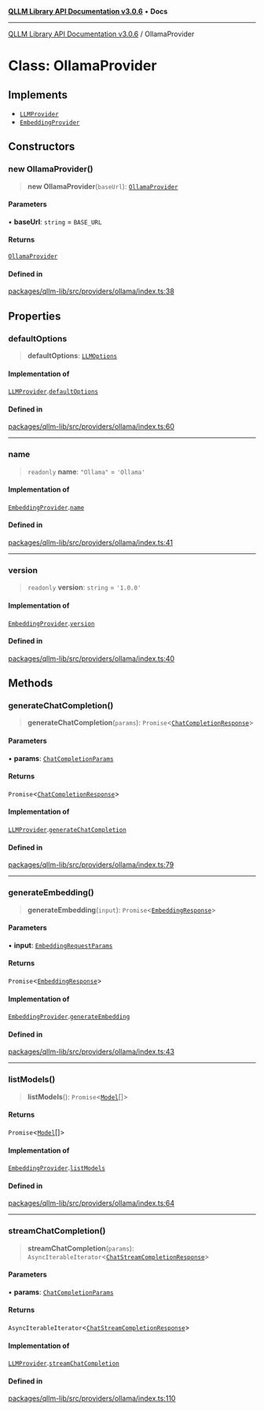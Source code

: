 [**QLLM Library API Documentation v3.0.6**](../README.md) • **Docs**

---

[QLLM Library API Documentation v3.0.6](../globals.md) / OllamaProvider

# Class: OllamaProvider

## Implements

- [`LLMProvider`](../interfaces/LLMProvider.md)
- [`EmbeddingProvider`](../interfaces/EmbeddingProvider.md)

## Constructors

### new OllamaProvider()

> **new OllamaProvider**(`baseUrl`): [`OllamaProvider`](OllamaProvider.md)

#### Parameters

• **baseUrl**: `string` = `BASE_URL`

#### Returns

[`OllamaProvider`](OllamaProvider.md)

#### Defined in

[packages/qllm-lib/src/providers/ollama/index.ts:38](https://github.com/quantalogic/qllm/blob/b15a3aa4af263bce36ea091a0f29bf1255b95497/packages/qllm-lib/src/providers/ollama/index.ts#L38)

## Properties

### defaultOptions

> **defaultOptions**: [`LLMOptions`](../interfaces/LLMOptions.md)

#### Implementation of

[`LLMProvider`](../interfaces/LLMProvider.md).[`defaultOptions`](../interfaces/LLMProvider.md#defaultoptions)

#### Defined in

[packages/qllm-lib/src/providers/ollama/index.ts:60](https://github.com/quantalogic/qllm/blob/b15a3aa4af263bce36ea091a0f29bf1255b95497/packages/qllm-lib/src/providers/ollama/index.ts#L60)

---

### name

> `readonly` **name**: `"Ollama"` = `'Ollama'`

#### Implementation of

[`EmbeddingProvider`](../interfaces/EmbeddingProvider.md).[`name`](../interfaces/EmbeddingProvider.md#name)

#### Defined in

[packages/qllm-lib/src/providers/ollama/index.ts:41](https://github.com/quantalogic/qllm/blob/b15a3aa4af263bce36ea091a0f29bf1255b95497/packages/qllm-lib/src/providers/ollama/index.ts#L41)

---

### version

> `readonly` **version**: `string` = `'1.0.0'`

#### Implementation of

[`EmbeddingProvider`](../interfaces/EmbeddingProvider.md).[`version`](../interfaces/EmbeddingProvider.md#version)

#### Defined in

[packages/qllm-lib/src/providers/ollama/index.ts:40](https://github.com/quantalogic/qllm/blob/b15a3aa4af263bce36ea091a0f29bf1255b95497/packages/qllm-lib/src/providers/ollama/index.ts#L40)

## Methods

### generateChatCompletion()

> **generateChatCompletion**(`params`): `Promise`\<[`ChatCompletionResponse`](../type-aliases/ChatCompletionResponse.md)\>

#### Parameters

• **params**: [`ChatCompletionParams`](../type-aliases/ChatCompletionParams.md)

#### Returns

`Promise`\<[`ChatCompletionResponse`](../type-aliases/ChatCompletionResponse.md)\>

#### Implementation of

[`LLMProvider`](../interfaces/LLMProvider.md).[`generateChatCompletion`](../interfaces/LLMProvider.md#generatechatcompletion)

#### Defined in

[packages/qllm-lib/src/providers/ollama/index.ts:79](https://github.com/quantalogic/qllm/blob/b15a3aa4af263bce36ea091a0f29bf1255b95497/packages/qllm-lib/src/providers/ollama/index.ts#L79)

---

### generateEmbedding()

> **generateEmbedding**(`input`): `Promise`\<[`EmbeddingResponse`](../type-aliases/EmbeddingResponse.md)\>

#### Parameters

• **input**: [`EmbeddingRequestParams`](../type-aliases/EmbeddingRequestParams.md)

#### Returns

`Promise`\<[`EmbeddingResponse`](../type-aliases/EmbeddingResponse.md)\>

#### Implementation of

[`EmbeddingProvider`](../interfaces/EmbeddingProvider.md).[`generateEmbedding`](../interfaces/EmbeddingProvider.md#generateembedding)

#### Defined in

[packages/qllm-lib/src/providers/ollama/index.ts:43](https://github.com/quantalogic/qllm/blob/b15a3aa4af263bce36ea091a0f29bf1255b95497/packages/qllm-lib/src/providers/ollama/index.ts#L43)

---

### listModels()

> **listModels**(): `Promise`\<[`Model`](../type-aliases/Model.md)[]\>

#### Returns

`Promise`\<[`Model`](../type-aliases/Model.md)[]\>

#### Implementation of

[`EmbeddingProvider`](../interfaces/EmbeddingProvider.md).[`listModels`](../interfaces/EmbeddingProvider.md#listmodels)

#### Defined in

[packages/qllm-lib/src/providers/ollama/index.ts:64](https://github.com/quantalogic/qllm/blob/b15a3aa4af263bce36ea091a0f29bf1255b95497/packages/qllm-lib/src/providers/ollama/index.ts#L64)

---

### streamChatCompletion()

> **streamChatCompletion**(`params`): `AsyncIterableIterator`\<[`ChatStreamCompletionResponse`](../type-aliases/ChatStreamCompletionResponse.md)\>

#### Parameters

• **params**: [`ChatCompletionParams`](../type-aliases/ChatCompletionParams.md)

#### Returns

`AsyncIterableIterator`\<[`ChatStreamCompletionResponse`](../type-aliases/ChatStreamCompletionResponse.md)\>

#### Implementation of

[`LLMProvider`](../interfaces/LLMProvider.md).[`streamChatCompletion`](../interfaces/LLMProvider.md#streamchatcompletion)

#### Defined in

[packages/qllm-lib/src/providers/ollama/index.ts:110](https://github.com/quantalogic/qllm/blob/b15a3aa4af263bce36ea091a0f29bf1255b95497/packages/qllm-lib/src/providers/ollama/index.ts#L110)
